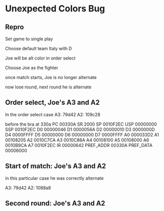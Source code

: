 # Unexpected Colors Bug

## Repro

Set game to single play

Choose default team Italy with D

Joe will be alt color in order select

Choose Joe as the fighter

once match starts, Joe is no longer alternate

now lose round, next round he is alternate

## Order select, Joe's A3 and A2

In the order select case
A3: 79d42
A2: 109c28

before the bra at 330a
PC 00330A
SR 2000
SP 0010F2EC
USP 00000000
SSP 0010F2EC
D0 00000046
D1 0000056A
D2 00000010
D3 0000000D
D4 0000FFFF
D5 00000000
D6 00000000
D7 0000FFFF
A0 000033D2
A1 00108205
A2 0010C7CA
A3 0010C88A
A4 00108100
A5 00108000
A6 0010B9CA
A7 0010F2EC
IR 00000642
PREF_ADDR 00330A
PREF_DATA 00006000

## Start of match: Joe's A3 and A2

in this particular case he was correctly alternate

A3: 79d42
A2: 1088a8

## Second round: Joe's A3 and A2

